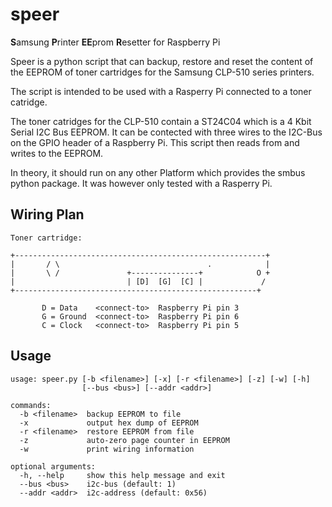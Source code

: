speer
=====

<b>S</b>amsung <b>P</b>rinter <b>EE</b>prom <b>R</b>esetter for Raspberry Pi

Speer is a python script that can backup, restore and reset the content of the EEPROM of toner cartridges for the Samsung CLP-510 series printers.

The script is intended to be used with a Rasperry Pi connected to a toner catridge. 

The toner catridges for the CLP-510 contain a ST24C04 which is a 4 Kbit Serial I2C Bus EEPROM. It can be contected with three wires to the I2C-Bus on the GPIO header of a Raspberry Pi. This script then reads from and writes to the EEPROM.

In theory, it should run on any other Platform which provides the smbus python package. It was however only tested with a Rasperry Pi.


Wiring Plan
-----------


    Toner cartridge:
    
    +--------------------------------------------------------+
    |       / \                                 .            |
    |       \ /               +---------------+            O +
    |                         | [D]  [G]  [C] |             /
    +------------------------------------------------------+
    
           D = Data    <connect-to>  Raspberry Pi pin 3
           G = Ground  <connect-to>  Raspberry Pi pin 6
           C = Clock   <connect-to>  Raspberry Pi pin 5


Usage
-----
    
    usage: speer.py [-b <filename>] [-x] [-r <filename>] [-z] [-w] [-h]
                    [--bus <bus>] [--addr <addr>]
    
    commands:
      -b <filename>  backup EEPROM to file
      -x             output hex dump of EEPROM
      -r <filename>  restore EEPROM from file
      -z             auto-zero page counter in EEPROM
      -w             print wiring information
    
    optional arguments:
      -h, --help     show this help message and exit
      --bus <bus>    i2c-bus (default: 1)
      --addr <addr>  i2c-address (default: 0x56)


